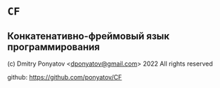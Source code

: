 #  `CF`
##  Конкатенативно-фреймовый язык программирования

(c) Dmitry Ponyatov <<dponyatov@gmail.com>> 2022 All rights reserved

github: https://github.com/ponyatov/CF
